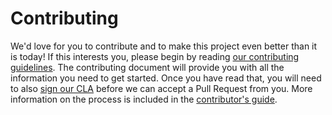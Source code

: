 # Contributing

We'd love for you to contribute and to make this project even better than it is today! If this interests you, please begin by reading [our contributing guidelines](https://github.com/DurandalProject/about/blob/master/CONTRIBUTING.md). The contributing document will provide you with all the information you need to get started. Once you have read that, you will need to also [sign our CLA](https://cla-assistant.io/aurelia/documentation) before we can accept a Pull Request from you. More information on the process is included in the [contributor's guide](https://github.com/DurandalProject/about/blob/master/CONTRIBUTING.md).
